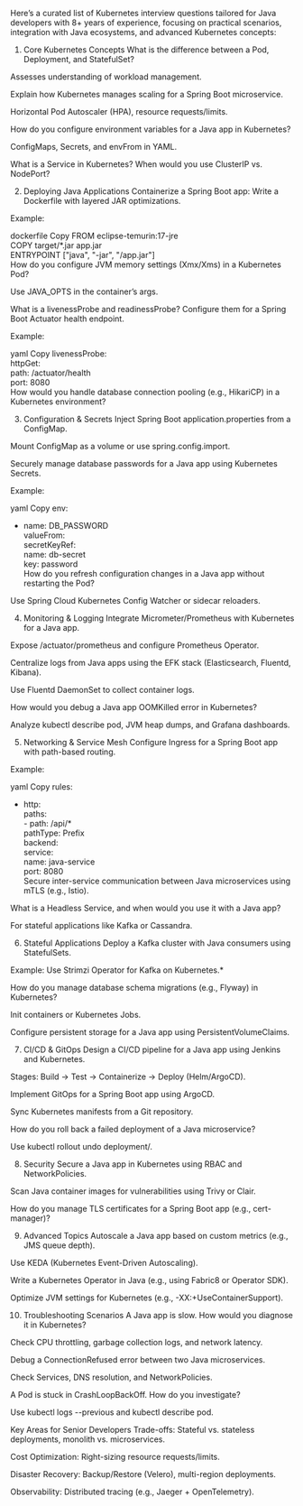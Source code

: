 Here’s a curated list of Kubernetes interview questions tailored for Java developers with 8+ years of experience, focusing on practical scenarios, integration with Java ecosystems, and advanced Kubernetes concepts:

1. Core Kubernetes Concepts
What is the difference between a Pod, Deployment, and StatefulSet?

Assesses understanding of workload management.

Explain how Kubernetes manages scaling for a Spring Boot microservice.

Horizontal Pod Autoscaler (HPA), resource requests/limits.

How do you configure environment variables for a Java app in Kubernetes?

ConfigMaps, Secrets, and envFrom in YAML.

What is a Service in Kubernetes? When would you use ClusterIP vs. NodePort?

2. Deploying Java Applications
Containerize a Spring Boot app: Write a Dockerfile with layered JAR optimizations.

Example:

dockerfile
Copy
FROM eclipse-temurin:17-jre  
COPY target/*.jar app.jar  
ENTRYPOINT ["java", "-jar", "/app.jar"]  
How do you configure JVM memory settings (Xmx/Xms) in a Kubernetes Pod?

Use JAVA_OPTS in the container’s args.

What is a livenessProbe and readinessProbe? Configure them for a Spring Boot Actuator health endpoint.

Example:

yaml
Copy
livenessProbe:  
  httpGet:  
    path: /actuator/health  
    port: 8080  
How would you handle database connection pooling (e.g., HikariCP) in a Kubernetes environment?

3. Configuration & Secrets
Inject Spring Boot application.properties from a ConfigMap.

Mount ConfigMap as a volume or use spring.config.import.

Securely manage database passwords for a Java app using Kubernetes Secrets.

Example:

yaml
Copy
env:  
  - name: DB_PASSWORD  
    valueFrom:  
      secretKeyRef:  
        name: db-secret  
        key: password  
How do you refresh configuration changes in a Java app without restarting the Pod?

Use Spring Cloud Kubernetes Config Watcher or sidecar reloaders.

4. Monitoring & Logging
Integrate Micrometer/Prometheus with Kubernetes for a Java app.

Expose /actuator/prometheus and configure Prometheus Operator.

Centralize logs from Java apps using the EFK stack (Elasticsearch, Fluentd, Kibana).

Use Fluentd DaemonSet to collect container logs.

How would you debug a Java app OOMKilled error in Kubernetes?

Analyze kubectl describe pod, JVM heap dumps, and Grafana dashboards.

5. Networking & Service Mesh
Configure Ingress for a Spring Boot app with path-based routing.

Example:

yaml
Copy
rules:  
  - http:  
      paths:  
        - path: /api/*  
          pathType: Prefix  
          backend:  
            service:  
              name: java-service  
              port: 8080  
Secure inter-service communication between Java microservices using mTLS (e.g., Istio).

What is a Headless Service, and when would you use it with a Java app?

For stateful applications like Kafka or Cassandra.

6. Stateful Applications
Deploy a Kafka cluster with Java consumers using StatefulSets.

Example: Use Strimzi Operator for Kafka on Kubernetes.*

How do you manage database schema migrations (e.g., Flyway) in Kubernetes?

Init containers or Kubernetes Jobs.

Configure persistent storage for a Java app using PersistentVolumeClaims.

7. CI/CD & GitOps
Design a CI/CD pipeline for a Java app using Jenkins and Kubernetes.

Stages: Build → Test → Containerize → Deploy (Helm/ArgoCD).

Implement GitOps for a Spring Boot app using ArgoCD.

Sync Kubernetes manifests from a Git repository.

How do you roll back a failed deployment of a Java microservice?

Use kubectl rollout undo deployment/<name>.

8. Security
Secure a Java app in Kubernetes using RBAC and NetworkPolicies.

Scan Java container images for vulnerabilities using Trivy or Clair.

How do you manage TLS certificates for a Spring Boot app (e.g., cert-manager)?

9. Advanced Topics
Autoscale a Java app based on custom metrics (e.g., JMS queue depth).

Use KEDA (Kubernetes Event-Driven Autoscaling).

Write a Kubernetes Operator in Java (e.g., using Fabric8 or Operator SDK).

Optimize JVM settings for Kubernetes (e.g., -XX:+UseContainerSupport).

10. Troubleshooting Scenarios
A Java app is slow. How would you diagnose it in Kubernetes?

Check CPU throttling, garbage collection logs, and network latency.

Debug a ConnectionRefused error between two Java microservices.

Check Services, DNS resolution, and NetworkPolicies.

A Pod is stuck in CrashLoopBackOff. How do you investigate?

Use kubectl logs --previous and kubectl describe pod.

Key Areas for Senior Developers
Trade-offs: Stateful vs. stateless deployments, monolith vs. microservices.

Cost Optimization: Right-sizing resource requests/limits.

Disaster Recovery: Backup/Restore (Velero), multi-region deployments.

Observability: Distributed tracing (e.g., Jaeger + OpenTelemetry).
